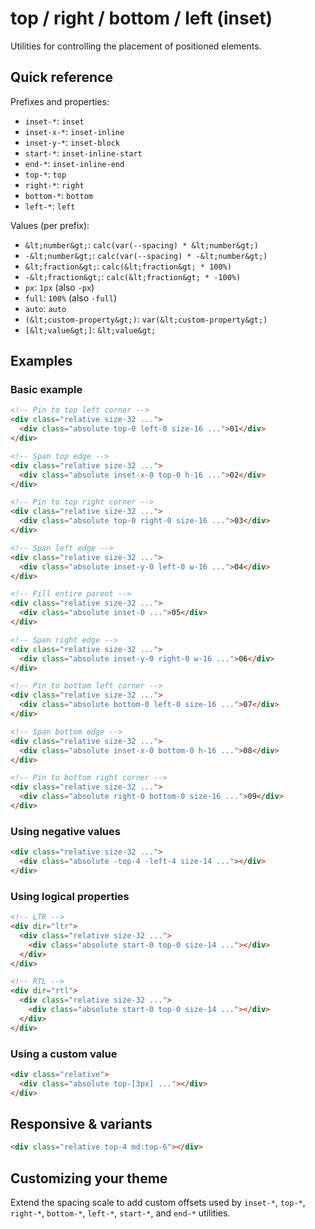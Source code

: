 # top / right / bottom / left (inset)

Utilities for controlling the placement of positioned elements.

## Quick reference

Prefixes and properties:
- `inset-*`: `inset`
- `inset-x-*`: `inset-inline`
- `inset-y-*`: `inset-block`
- `start-*`: `inset-inline-start`
- `end-*`: `inset-inline-end`
- `top-*`: `top`
- `right-*`: `right`
- `bottom-*`: `bottom`
- `left-*`: `left`

Values (per prefix):
- `&lt;number&gt;`: `calc(var(--spacing) * &lt;number&gt;)`
- `-&lt;number&gt;`: `calc(var(--spacing) * -&lt;number&gt;)`
- `&lt;fraction&gt;`: `calc(&lt;fraction&gt; * 100%)`
- `-&lt;fraction&gt;`: `calc(&lt;fraction&gt; * -100%)`
- `px`: `1px` (also `-px`)
- `full`: `100%` (also `-full`)
- `auto`: `auto`
- `(&lt;custom-property&gt;)`: `var(&lt;custom-property&gt;)`
- `[&lt;value&gt;]`: `&lt;value&gt;`


## Examples

### Basic example

```html
<!-- Pin to top left corner -->
<div class="relative size-32 ...">
  <div class="absolute top-0 left-0 size-16 ...">01</div>
</div>

<!-- Span top edge -->
<div class="relative size-32 ...">
  <div class="absolute inset-x-0 top-0 h-16 ...">02</div>
</div>

<!-- Pin to top right corner -->
<div class="relative size-32 ...">
  <div class="absolute top-0 right-0 size-16 ...">03</div>
</div>

<!-- Span left edge -->
<div class="relative size-32 ...">
  <div class="absolute inset-y-0 left-0 w-16 ...">04</div>
</div>

<!-- Fill entire parent -->
<div class="relative size-32 ...">
  <div class="absolute inset-0 ...">05</div>
</div>

<!-- Span right edge -->
<div class="relative size-32 ...">
  <div class="absolute inset-y-0 right-0 w-16 ...">06</div>
</div>

<!-- Pin to bottom left corner -->
<div class="relative size-32 ...">
  <div class="absolute bottom-0 left-0 size-16 ...">07</div>
</div>

<!-- Span bottom edge -->
<div class="relative size-32 ...">
  <div class="absolute inset-x-0 bottom-0 h-16 ...">08</div>
</div>

<!-- Pin to bottom right corner -->
<div class="relative size-32 ...">
  <div class="absolute right-0 bottom-0 size-16 ...">09</div>
</div>
```

### Using negative values

```html
<div class="relative size-32 ...">
  <div class="absolute -top-4 -left-4 size-14 ..."></div>
</div>
```

### Using logical properties

```html
<!-- LTR -->
<div dir="ltr">
  <div class="relative size-32 ...">
    <div class="absolute start-0 top-0 size-14 ..."></div>
  </div>
</div>

<!-- RTL -->
<div dir="rtl">
  <div class="relative size-32 ...">
    <div class="absolute start-0 top-0 size-14 ..."></div>
  </div>
</div>
```

### Using a custom value

```html
<div class="relative">
  <div class="absolute top-[3px] ..."></div>
</div>
```

## Responsive & variants

```html
<div class="relative top-4 md:top-6"></div>
```

## Customizing your theme

Extend the spacing scale to add custom offsets used by `inset-*`, `top-*`, `right-*`, `bottom-*`, `left-*`, `start-*`, and `end-*` utilities.
